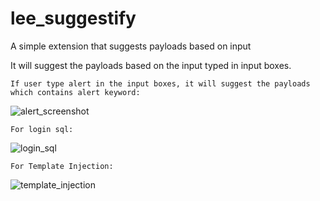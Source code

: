# lee_suggestify
A simple extension that suggests payloads based on input

It will suggest the payloads based on the input typed in input boxes. 

	If user type alert in the input boxes, it will suggest the payloads which contains alert keyword:
![alert_screenshot](https://user-images.githubusercontent.com/51740389/213888672-9ae37f0f-849b-4fcc-852a-b3f3c3b8c3f1.png)

	For login sql:
  ![login_sql](https://user-images.githubusercontent.com/51740389/213888761-b99457f5-9cb8-45c0-b21e-a23bee89cece.png)
	
	For Template Injection:
  ![template_injection](https://user-images.githubusercontent.com/51740389/213888783-6875e486-f22e-4b88-86dd-a37faae20bb0.png)
